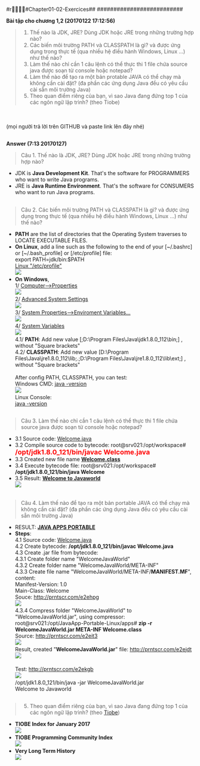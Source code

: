 #r#Chapter01-02-Exercices##
##########################

**Bài tập cho chương 1,2 (20170122 17:12:56)**

> 1. Thế nào là JDK, JRE? Dùng JDK hoặc JRE trong những trường hợp nào?
> 2. Các biến môi trường PATH và CLASSPATH là gì? và được ứng dụng trong thực tế (qua nhiều hệ điều hành Windows, Linux ...) như thế nào?
> 3. Làm thế nào chỉ cần 1 câu lệnh có thể thực thi 1 file chứa source java được soạn từ console hoặc notepad?
> 4. Làm thế nào để tạo ra một bản protable JAVA có thể chạy mà không cần cài đặt? (đa phần các ứng dụng Java đều có yêu cầu cài sẵn môi trường Java)
> 5. Theo quan điểm riêng của bạn, vì sao Java đang đứng top 1 của các ngôn ngữ lập trình? (theo Tiobe)
<br>
<br>
(mọi người trả lời trên GITHUB và paste link lên đây nhé)



##
##
**Answer (7:13 20170127)**

> Câu 1. Thế nào là JDK, JRE? Dùng JDK hoặc JRE trong những trường hợp nào?
<ul>
    <li>
    JDK is <b>Java Development Kit</b>. That's the software for PROGRAMMERS who want to write Java programs.
	</li>
    <li>
    JRE is <b>Java Runtime Environment</b>. That's the software for CONSUMERS who want to run Java programs.
    </li>
</ul>

##
> Câu 2. Các biến môi trường PATH và CLASSPATH là gì? và được ứng dụng trong thực tế (qua nhiều hệ điều hành Windows, Linux ...) như thế nào?
<ul>
<li>
<b>PATH</b> are the list of directories that the Operating System traverses to LOCATE EXECUTABLE FILES.
</li>
<li>
<b>On Linux</b>, add a line such as the following to the end of your [~/.bashrc] or [~/.bash_profile] or [/etc/profile] file:<br>
export PATH=jdk/bin:$PATH
<br>
<a href="http://image.prntscr.com/image/80d30536b56142a6b271703d88e2e1ef.png">Linux "/etc/profile"</a>
<br>
<img src="http://image.prntscr.com/image/80d30536b56142a6b271703d88e2e1ef.png">
<br>
</li>
<li>
<b> On Windows</b>,
<br>
1/ <a href="http://prntscr.com/e1nnat">Computer-->Properties</a>
<br>
<img src="http://image.prntscr.com/image/82ed785be1f941629909c06879c2d033.png">
<br>
2/ <a href="http://prntscr.com/e1nnl6">Advanced System Settings</a>
<br>
<img src="http://image.prntscr.com/image/3de7a92fce4e46328526b250d9b21180.png">
<br>
3/ <a href="http://prntscr.com/e1nnys">System Properties-->Enviroment Variables...</a>
<br>
<img src="http://image.prntscr.com/image/de2e4904b6664712bf2ae6a7ea24c8a7.png">
<br>
4/ <a href="http://prntscr.com/e1noti">System Variables</a>
<br>
<img src="http://image.prntscr.com/image/2ae40f7bb79c44cfaaf65778222302c6.png">
<br>
4.1/ <b>PATH</b>: Add new value [;D:\Program Files\Java\jdk1.8.0_112\bin;] , without "Square brackets"
<br>
4.2/ <b>CLASSPATH</b>: Add new value [D:\Program Files\Java\jre1.8.0_112\lib;.;D:\Program Files\Java\jre1.8.0_112\lib\ext;] , without "Square brackets"
<br>
<br>
After config PATH, CLASSPATH, you can test: <br>
Windows CMD: 
<a href="http://prntscr.com/e1o0ur">java -version</a>
<br>
<img src="http://image.prntscr.com/image/cf5f497a252040778aa4feb7d050bf70.png">
<br>
Linux Console: 
<br>
<a href="http://image.prntscr.com/image/4dabcbdf506f4b36adeb1c6f03f30066.png">java -version</a>
</li>
</ul>


##
> Câu 3. Làm thế nào chỉ cần 1 câu lệnh có thể thực thi 1 file chứa source java được soạn từ console hoặc notepad?
<ul>
<li>
3.1 Source code: <a href="https://github.com/ToiHocJava/JavaSE/blob/master/src/Welcome.java">Welcome.java
</a>
</li>
<li>
3.2 Compile source code to bytecode: root@srv021:/opt/workspace# <b><font size="4" color="red">/opt/jdk1.8.0_121/bin/javac Welcome.java</font></b>
</li>
<li>
3.3 Created new file name <a href="http://prntscr.com/e28cpa"><b>Welcome.class</b></a>
<img srv="http://image.prntscr.com/image/373fbbc1d8e94a3ab8f19b38c1e5f6e1.png">
</li>
<li>
3.4 Execute bytecode file: root@srv021:/opt/workspace# <b>/opt/jdk1.8.0_121/bin/java Welcome</b>
</li>
<li>
3.5 Result: <a href="http://prntscr.com/e28ep8"><b>Welcome to Javaworld</b></a>
<br>
<img src="http://image.prntscr.com/image/473274b5d777453f89d363c0777a781f.png">
</li>
</ul>


##
> Câu 4. Làm thế nào để tạo ra một bản portable JAVA có thể chạy mà không cần cài đặt? (đa phần các ứng dụng Java đều có yêu cầu cài sẵn môi trường Java)
<ul>
<li>
RESULT: <a href="https://drive.google.com/drive/folders/0B5CVqveXl6nqd2g4ejJxeDdZOXc"><b>JAVA APPS PORTABLE</b></a>
</li>
<li>
<b>Steps</b>:
<br>
4.1 Source code: <a href="https://github.com/ToiHocJava/JavaSE/blob/master/src/Welcome.java">Welcome.java</a>
<br>
4.2 Create bytecode: <b>/opt/jdk1.8.0_121/bin/javac Welcome.java</b>
<br>
4.3 Create .jar file from bytecode:
<br>
4.3.1 Create folder name "WelcomeJavaWorld"
<br>
4.3.2 Create folder name "WelcomeJavaWorld/META-INF"
<br>
4.3.3 Create file name "WelcomeJavaWorld/META-INF/<b>MANIFEST.MF</b>", content:
<br>
Manifest-Version: 1.0
<br>
Main-Class: Welcome
<br>
Souce: <a href="http://prntscr.com/e2ehpg">http://prntscr.com/e2ehpg</a>
<br>
<img src="http://image.prntscr.com/image/c12683b5ef5344c098143d8be956b373.png">
<br>
4.3.4 Compress folder "WelcomeJavaWorld" to "WelcomeJavaWorld.jar", using compressor:
<br>
root@srv021:/opt/JavaApp-Portable-Linux/apps# <b>zip -r WelcomeJavaWorld.jar META-INF Welcome.class</b>
<br>
Source: <a href="http://prntscr.com/e2eit3">http://prntscr.com/e2eit3</a>
<br>
<img src="http://image.prntscr.com/image/3b78c80fd64542beb17ea2ef07caaded.png">
<br>
Result, created "<b>WelcomeJavaWorld.jar</b>" file: <a href="http://prntscr.com/e2ejdt">http://prntscr.com/e2ejdt</a>
<br>
<img src="http://image.prntscr.com/image/5eea6c408edb499da67c839f16d32af1.png">
<br>
<br>
Test: <a href="http://prntscr.com/e2ekgb"> http://prntscr.com/e2ekgb </a>
<br>
<img src="http://image.prntscr.com/image/9db7d4845324473391bf53dff45f92c5.png">
<br>
/opt/jdk1.8.0_121/bin/java -jar WelcomeJavaWorld.jar
<br>
Welcome to Javaworld
</li>
</ul>


##
> 5. Theo quan điểm riêng của bạn, vì sao Java đang đứng top 1 của các ngôn ngữ lập trình? (theo <a href="http://www.tiobe.com/tiobe-index/">Tiobe</a>)
<ul>
<li>
<b>TIOBE Index for January 2017</b>
<br>
<img src="http://image.prntscr.com/image/373fc9a149684a3781ad95e511a2900c.png">
</li>
<li>
<b>TIOBE Programming Community Index</b>
<br>
<img src="http://image.prntscr.com/image/593ef5dddb3b4bb491e3022c241c6bdf.png">
</li>
<li>
<b>Very Long Term History</b>
<br>
<img src="http://image.prntscr.com/image/4a60353216584ebeaccb6cf122b32bac.png">
</li>
</ul>